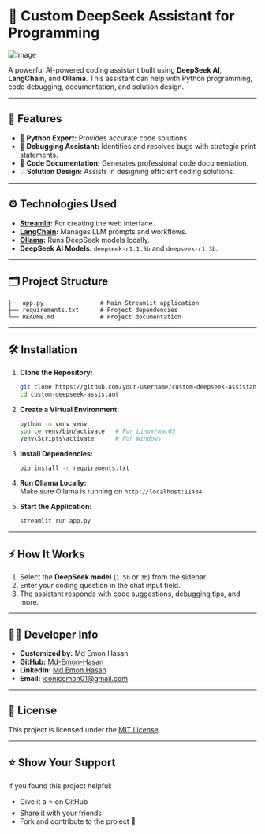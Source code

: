 # 🧠 Custom DeepSeek Assistant for Programming
![Image](https://github.com/user-attachments/assets/53054efa-e8a8-4c31-9b5b-b8a75555c2ac)

A powerful AI-powered coding assistant built using **DeepSeek AI**, **LangChain**, and **Ollama**. This assistant can help with Python programming, code debugging, documentation, and solution design.

---

## 🚀 Features

- 🐍 **Python Expert:** Provides accurate code solutions.
- 🐞 **Debugging Assistant:** Identifies and resolves bugs with strategic print statements.
- 📝 **Code Documentation:** Generates professional code documentation.
- 💡 **Solution Design:** Assists in designing efficient coding solutions.

---

## ⚙️ Technologies Used

- **[Streamlit](https://streamlit.io/):** For creating the web interface.
- **[LangChain](https://python.langchain.com/):** Manages LLM prompts and workflows.
- **[Ollama](https://ollama.ai/):** Runs DeepSeek models locally.
- **DeepSeek AI Models:** `deepseek-r1:1.5b` and `deepseek-r1:3b`.

---

## 🗂️ Project Structure

```
├── app.py                # Main Streamlit application
├── requirements.txt      # Project dependencies
└── README.md             # Project documentation
```

---

## 🛠️ Installation

1. **Clone the Repository:**
   ```bash
   git clone https://github.com/your-username/custom-deepseek-assistant.git
   cd custom-deepseek-assistant
   ```

2. **Create a Virtual Environment:**
   ```bash
   python -m venv venv
   source venv/bin/activate   # For Linux/macOS
   venv\Scripts\activate      # For Windows
   ```

3. **Install Dependencies:**
   ```bash
   pip install -r requirements.txt
   ```

4. **Run Ollama Locally:**  
   Make sure Ollama is running on `http://localhost:11434`.

5. **Start the Application:**
   ```bash
   streamlit run app.py
   ```

---

## ⚡ How It Works

1. Select the **DeepSeek model** (`1.5b` or `3b`) from the sidebar.
2. Enter your coding question in the chat input field.
3. The assistant responds with code suggestions, debugging tips, and more.

---


## 🙋‍♂️ Developer Info

- **Customized by:** Md Emon Hasan  
- **GitHub:** [Md-Emon-Hasan](https://github.com/Md-Emon-Hasan)  
- **LinkedIn:** [Md Emon Hasan](https://www.linkedin.com/in/md-emon-hasan)  
- **Email:** [iconicemon01@gmail.com](mailto:iconicemon01@gmail.com)

---

## 📜 License

This project is licensed under the [MIT License](LICENSE).

---

## ⭐ Show Your Support

If you found this project helpful:
- Give it a ⭐ on GitHub
- Share it with your friends
- Fork and contribute to the project 🚀
